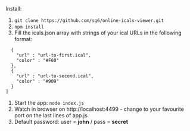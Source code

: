 Install:

1. `git clone https://github.com/sg6/online-icals-viewer.git`
1. `npm install`
1. Fill the icals.json array with strings of your ical URLs in the following format:
```[
  {
    "url" : "url-to-first.ical",
    "color" : "#F60"
  },
  {
    "url" : "url-to-second.ical",
    "color" : "#909"
  }
]
```
1. Start the app: `node index.js`
1. Watch in browser on http://localhost:4499 - change to your favourite port on the last lines of app.js
1. Default password: user = **john** / pass = **secret**
